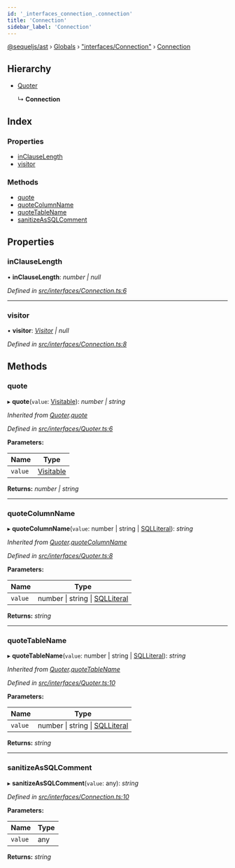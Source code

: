 ```yaml
---
id: '_interfaces_connection_.connection'
title: 'Connection'
sidebar_label: 'Connection'
---
```


[@sequeljs/ast](../index.md) › [Globals](../globals.md) ›
["interfaces/Connection"](../modules/_interfaces_connection_.md) ›
[Connection](_interfaces_connection_.connection.md)

## Hierarchy

- [Quoter](_interfaces_quoter_.quoter.md)

  ↳ **Connection**

## Index

### Properties

- [inClauseLength](_interfaces_connection_.connection.md#inclauselength)
- [visitor](_interfaces_connection_.connection.md#visitor)

### Methods

- [quote](_interfaces_connection_.connection.md#quote)
- [quoteColumnName](_interfaces_connection_.connection.md#quotecolumnname)
- [quoteTableName](_interfaces_connection_.connection.md#quotetablename)
- [sanitizeAsSQLComment](_interfaces_connection_.connection.md#sanitizeassqlcomment)

## Properties

### inClauseLength

• **inClauseLength**: _number | null_

_Defined in
[src/interfaces/Connection.ts:6](https://github.com/sequeljs/ast/blob/aa0ef0f/src/interfaces/Connection.ts#L6)_

---

### visitor

• **visitor**: _[Visitor](../classes/_visitors_visitor_.visitor.md) | null_

_Defined in
[src/interfaces/Connection.ts:8](https://github.com/sequeljs/ast/blob/aa0ef0f/src/interfaces/Connection.ts#L8)_

## Methods

### quote

▸ **quote**(`value`: [Visitable](../modules/_visitors_visitable_.md#visitable)):
_number | string_

_Inherited from
[Quoter](_interfaces_quoter_.quoter.md).[quote](_interfaces_quoter_.quoter.md#quote)_

_Defined in
[src/interfaces/Quoter.ts:6](https://github.com/sequeljs/ast/blob/aa0ef0f/src/interfaces/Quoter.ts#L6)_

**Parameters:**

| Name    | Type                                                      |
| ------- | --------------------------------------------------------- |
| `value` | [Visitable](../modules/_visitors_visitable_.md#visitable) |

**Returns:** _number | string_

---

### quoteColumnName

▸ **quoteColumnName**(`value`: number | string |
[SQLLiteral](../classes/_nodes_sqlliteral_.sqlliteral.md)): _string_

_Inherited from
[Quoter](_interfaces_quoter_.quoter.md).[quoteColumnName](_interfaces_quoter_.quoter.md#quotecolumnname)_

_Defined in
[src/interfaces/Quoter.ts:8](https://github.com/sequeljs/ast/blob/aa0ef0f/src/interfaces/Quoter.ts#L8)_

**Parameters:**

| Name    | Type                                                                                  |
| ------- | ------------------------------------------------------------------------------------- |
| `value` | number &#124; string &#124; [SQLLiteral](../classes/_nodes_sqlliteral_.sqlliteral.md) |

**Returns:** _string_

---

### quoteTableName

▸ **quoteTableName**(`value`: number | string |
[SQLLiteral](../classes/_nodes_sqlliteral_.sqlliteral.md)): _string_

_Inherited from
[Quoter](_interfaces_quoter_.quoter.md).[quoteTableName](_interfaces_quoter_.quoter.md#quotetablename)_

_Defined in
[src/interfaces/Quoter.ts:10](https://github.com/sequeljs/ast/blob/aa0ef0f/src/interfaces/Quoter.ts#L10)_

**Parameters:**

| Name    | Type                                                                                  |
| ------- | ------------------------------------------------------------------------------------- |
| `value` | number &#124; string &#124; [SQLLiteral](../classes/_nodes_sqlliteral_.sqlliteral.md) |

**Returns:** _string_

---

### sanitizeAsSQLComment

▸ **sanitizeAsSQLComment**(`value`: any): _string_

_Defined in
[src/interfaces/Connection.ts:10](https://github.com/sequeljs/ast/blob/aa0ef0f/src/interfaces/Connection.ts#L10)_

**Parameters:**

| Name    | Type |
| ------- | ---- |
| `value` | any  |

**Returns:** _string_
